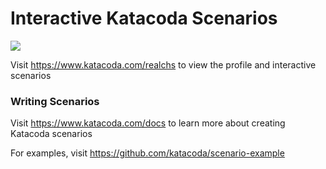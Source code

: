 # Interactive Katacoda Scenarios

[![](http://shields.katacoda.com/katacoda/realchs/count.svg)](https://www.katacoda.com/realchs "Get your profile on Katacoda.com")

Visit https://www.katacoda.com/realchs to view the profile and interactive scenarios

### Writing Scenarios
Visit https://www.katacoda.com/docs to learn more about creating Katacoda scenarios

For examples, visit https://github.com/katacoda/scenario-example
